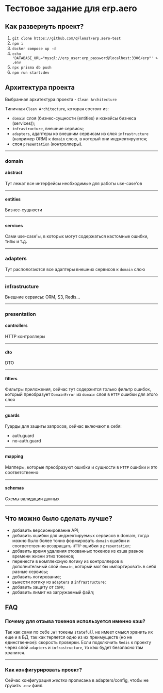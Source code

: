 # Тестовое задание для erp.aero
## Как развернуть проект?
1. `git clone https://github.com/qFlensT/erp.aero-test`
2. `npm i`
3. `docker compose up -d`
4. `echo 'DATABASE_URL="mysql://erp_user:erp_password@localhost:3306/erp"' > .env`
5. `npx prisma db push`
6. `npm run start:dev`

## Архитектура проекта
Выбранная архитектура проекта - `Clean Architecture`

Типичная `Clean Architecture`, которая состоит из:
- `domain` слоя (бизнес-сущности (entities) и юзкейсы бизнеса (services));
- `infrastructure`, внешние сервисы;
- `adapters`, адаптеры ко внешним сервисам из слоя `infrastructure` (например ORM) к `domain` слою, в который они инджектируются;
- слоя `presentation` (контроллеры).
---
### domain
#### abstract
Тут лежат все интерфейсы необходимые для работы use-case'ов

---
#### entities
Бизнес-сущности

---
#### services
Сами use-case'ы, в которых могут содержаться кастомные ошибки, типы и т.д.

---
### adapters
Тут распологаются все адаптеры внешних сервисов к `domain` слою

---
### infrastructure
Внешние сервисы: ORM, S3, Redis...

---
### presentation
#### controllers
HTTP контроллеры

---
#### dto
DTO

---
#### filters
Фильтры приложения, сейчас тут содержится только фильтр ошибок, который преобразует `DomainError` из `domain` слоя в `HTTP` ошибки для этого слоя

---
#### guards
Гуарды для защиты запросов, сейчас включают в себя:
- auth.guard
- no-auth.guard
---
#### mapping
Мапперы, которые преобразуют ошибки и сущности в `HTTP` ошибки и `DTO` соответственно

---
#### schemas
Схемы валидации данных

---
## Что можно было сделать лучше?
- добавить версионирование API;
- добавить ошибки для инджектируемых сервисов в domain, тогда можно было более точно формировать `domain` ошибки и соответственно возвращать `HTTP` ошибки в `presentation`;
- добавить время удаления отозванных токенов из кэша равное времени жизни этих токенов;
- перенести в комплексную логику из контроллеров в дополнительный слой `domain`, который мог бы импортировать в себя разные сервисы;
- добавить логирование;
- вынести логику из `adapters` в `infrastructure`;
- добавить защиту от `CSFR`;
- добавить лимит на загружаемый файл;

## FAQ
### Почему для отзыва токенов используется именно кэш?
Так как сами по себе `JWT` токены `statefull` не имеет смысл хранить их еще и в БД, так как теряется одно из их преимуществ (но не единственное): скорость проверки. Если подключить `Redis` к проекту через слой `adapters` и `infrastructure`, то кэш будет безопасно там хранится.

---
### Как конфигурировать проект?
Сейчас конфигурация *жестко* прописана в adapters/config, чтобы не грузить `.env` файл.
